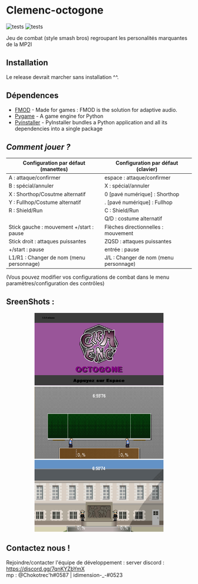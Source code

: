 # Clemenc-octogone

![tests](https://badgen.net/badge/windows/passing/green?icon=windows)
![tests](https://badgen.net/badge/linux/failure/red?icon=github)


Jeu de combat (style smash bros) regroupant les personalités marquantes de la MP2I

## Installation
Le release devrait marcher sans installation ^^.

## Dépendences
 - [FMOD](https://www.fmod.com) - Made for games : FMOD is the solution for adaptive audio.
 - [Pygame](https://www.pygame.org) - A game engine for Python
 - [Pyinstaller](https://pyinstaller.org) - PyInstaller bundles a Python application and all its dependencies into a single package

## _Comment jouer ?_
|Configuration par défaut (manettes) | Configuration par défaut (clavier) |
|----|---|
| A : attaque/confirmer | espace : attaque/confirmer |
| B : spécial/annuler| X : spécial/annuler |
|  X : Shorthop/Cosutme alternatif|  0 [pavé numérique] : Shorthop |
| Y : Fullhop/Costume alternatif|  . [pavé numérique] : Fullhop|
|  R : Shield/Run|  C : Shield/Run|
||  Q/D : costume alternatif|
|  Stick gauche : mouvement  +/start : pause|  Flèches directionnelles : mouvement|
|  Stick droit : attaques puissantes| ZQSD : attaques puissantes|
|  +/start : pause| entrée : pause|
|  L1/R1 : Changer de nom (menu personnage)|  J/L : Changer de nom (menu personnage)|

(Vous pouvez modifier vos configurations de combat dans le menu paramètres/configuration des contrôles)

## SreenShots :

<p align="center">
  <img src="https://github.com/Chokotec-h/Clemenc-octogone/blob/main/DATA/Images/Examples/image%204.png" width="350" title="hover text">
  <img src="https://github.com/Chokotec-h/Clemenc-octogone/blob/main/DATA/Images/Examples/image%202.png" width="350" alt="accessibility text">
  <img src="https://github.com/Chokotec-h/Clemenc-octogone/blob/main/DATA/Images/Examples/image%203.png" width="350" title="hover text">
</p>

## Contactez nous !
Rejoindre/contacter l'équipe de développement :
server discord : https://discord.gg/7qnKYZbYmX <br>
mp : @Chokotrec'h#0587 | idimension-_-#0523

